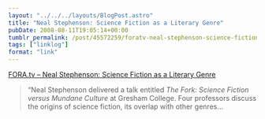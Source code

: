 ```yaml
---
layout: "../../../layouts/BlogPost.astro"
title: "Neal Stephenson: Science Fiction as a Literary Genre"
pubDate: 2008-08-11T19:05:14+00:00
tumblr_permalink: /post/45572259/foratv-neal-stephenson-science-fiction-as-a
tags: ["linklog"]
format: "link"
---
```


[FORA.tv &#8211; Neal Stephenson: Science Fiction as a Literary Genre][1]

> &ldquo;Neal Stephenson delivered a talk entitled _The Fork: Science Fiction versus Mundane Culture_ at Gresham College. Four professors discuss the origins of science fiction, its overlap with other genres&hellip;

[1]: http://fora.tv/2008/05/08/Neal_Stephenson_Science_Fiction_as_a_Literary_Genre
